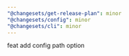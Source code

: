 ```yaml
---
"@changesets/get-release-plan": minor
"@changesets/config": minor
"@changesets/cli": minor
---
```


feat add config path option
